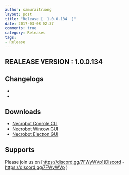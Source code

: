 ```yaml
---
author: samuraitruong
layout: post
title: "Release [  1.0.0.134  ]"
date: 2017-03-08 02:37
comments: true
category: Releases
tags:
- Release
---
```


## REALEASE VERSION : 1.0.0.134


## Changelogs
- 
- 


## Downloads
- [Necrobot Console CLI](/releases/1.0.0.134/Necrobot.CLI.zip)
- [Necrobot Window GUI](/releases/1.0.0.134/Necrobot.Win.zip)
- [Necrobot Electron GUI](/releases/1.0.0.134/Necrobot.Electron.GUI.zip)


## Supports

Please join us on [https://discord.gg/7FWyWVp](Discord - https://discord.gg/7FWyWVp )
